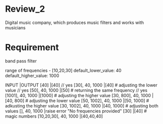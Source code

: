 # Review_2

Digital music company, which produces music filters and works with musicians

# Requirement
band pass filter

range of frequencies - [10,20,30]
default_lower_value: 40
default_higher_value: 1000

INPUT                |OUTPUT
[40]                 |[40] // yes
[30], 40, 1000       |[40] # adjusting the lower value // yes
[50], 40, 1000       |[50] # returning the same frequency // yes
[1001], 40, 1000     |[1000] # adjusting the higher value 
[30, 800], 40, 1000  |[40, 800] # adjusting the lower value
[50, 1002], 40, 1000 |[50, 1000] # adkusting the higher value
[30, 1002], 40, 1000 |[40, 1000] # adjusting both values
[], 40, 1000         |raise error "No frequencies provided"
[30]                 |[40] # magic numbers 
[10,20,30], 40, 1000 |[40,40,40]
